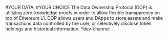#YOUR DATA,
#YOUR CHOICE
The Data Ownership Protocol (DOP) is utilizing zero-knowledge proofs in order to allow flexible transparency on top of Ethereum L1. DOP allows users and DApps to store assets and make transactions data controlled by the user, or selectively disclose token holdings and historical information.
*dev-channel